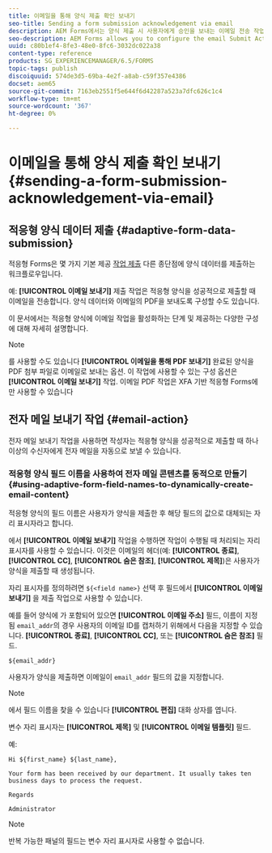 ```yaml
---
title: 이메일을 통해 양식 제출 확인 보내기
seo-title: Sending a form submission acknowledgement via email
description: AEM Forms에서는 양식 제출 시 사용자에게 승인을 보내는 이메일 전송 작업을 구성할 수 있습니다.
seo-description: AEM Forms allows you to configure the email Submit Action that sends an acknowledgement to a user on submitting the form.
uuid: c80b1ef4-8fe3-48e0-8fc6-3032dc022a38
content-type: reference
products: SG_EXPERIENCEMANAGER/6.5/FORMS
topic-tags: publish
discoiquuid: 574de3d5-69ba-4e2f-a8ab-c59f357e4386
docset: aem65
source-git-commit: 7163eb2551f5e644f6d42287a523a7dfc626c1c4
workflow-type: tm+mt
source-wordcount: '367'
ht-degree: 0%

---
```



# 이메일을 통해 양식 제출 확인 보내기 {#sending-a-form-submission-acknowledgement-via-email}

## 적응형 양식 데이터 제출 {#adaptive-form-data-submission}

적응형 Forms은 몇 가지 기본 제공 [작업 제출](configuring-submit-actions.md) 다른 종단점에 양식 데이터를 제출하는 워크플로우입니다.

예: **[!UICONTROL 이메일 보내기]** 제출 작업은 적응형 양식을 성공적으로 제출할 때 이메일을 전송합니다. 양식 데이터와 이메일의 PDF을 보내도록 구성할 수도 있습니다.

이 문서에서는 적응형 양식에 이메일 작업을 활성화하는 단계 및 제공하는 다양한 구성에 대해 자세히 설명합니다.

>[!NOTE]
>
>를 사용할 수도 있습니다 **[!UICONTROL 이메일을 통해 PDF 보내기]** 완료된 양식을 PDF 첨부 파일로 이메일로 보내는 옵션. 이 작업에 사용할 수 있는 구성 옵션은 **[!UICONTROL 이메일 보내기]** 작업. 이메일 PDF 작업은 XFA 기반 적응형 Forms에만 사용할 수 있습니다

## 전자 메일 보내기 작업 {#email-action}

전자 메일 보내기 작업을 사용하면 작성자는 적응형 양식을 성공적으로 제출할 때 하나 이상의 수신자에게 전자 메일을 자동으로 보낼 수 있습니다.

<!-- >>[!NOTE]
>
>To use the Send email action, you need to configure the AEM mail service as described in [Configuring the mail service](/help/sites-administering/notification.md#configuring-the-mail-service).

### Enabling Send email action on an Adaptive Form {#enabling-email-action-on-an-adaptive-form}

1. Open an Adaptive Form in **[!UICONTROL edit]** mode.

1. In the **[!UICONTROL Content]** tab, tap **[!UICONTROL Form Container]** and tap ![configure](assets/configure-icon.svg) to view the Adaptive Form properties.  

1. In the **[!UICONTROL Submission]** section, select **[!UICONTROL Send email]** from the **[!UICONTROL Submit Action]** drop-down list.  

   ![Submit Actions](assets/submission-actions.png)

1. Specify valid email IDs in the **[!UICONTROL To]**, **[!UICONTROL CC]**, and **[!UICONTROL BCC]** fields.

   Specify the subject and the body of the email in the **[!UICONTROL Subject]** and **[!UICONTROL Email Template]** fields, respectively.

   You can also specify variable placeholders in the fields, in which case, the values of the fields are processed when the form is successfully submitted by an end user. For more information, see [Using Adaptive Form field names to dynamically create email content](form-submission-receipt-via-email.md#p-using-adaptive-form-field-names-to-dynamically-create-email-content-p).

   Select **[!UICONTROL Include attachments]** if the form includes file attachments and you want to attach these files in the email.

   >[!NOTE]
   >
   >If you choose the **[!UICONTROL Send PDF via Email]** option, you must select the Include attachments option.

1. Click ![save](assets/save_icon.svg) to save the changes. -->

### 적응형 양식 필드 이름을 사용하여 전자 메일 콘텐츠를 동적으로 만들기 {#using-adaptive-form-field-names-to-dynamically-create-email-content}

적응형 양식의 필드 이름은 사용자가 양식을 제출한 후 해당 필드의 값으로 대체되는 자리 표시자라고 합니다.

에서 **[!UICONTROL 이메일 보내기]** 작업을 수행하면 작업이 수행될 때 처리되는 자리 표시자를 사용할 수 있습니다. 이것은 이메일의 헤더(예: **[!UICONTROL 종료]**, **[!UICONTROL CC]**, **[!UICONTROL 숨은 참조]**, **[!UICONTROL 제목]**)은 사용자가 양식을 제출할 때 생성됩니다.

자리 표시자를 정의하려면 `${<field name>}` 선택 후 필드에서 **[!UICONTROL 이메일 보내기]** 을 제출 작업으로 사용할 수 있습니다.

예를 들어 양식에 가 포함되어 있으면 **[!UICONTROL 이메일 주소]** 필드, 이름이 지정됨 `email_addr`의 경우 사용자의 이메일 ID를 캡처하기 위해에서 다음을 지정할 수 있습니다. **[!UICONTROL 종료]**, **[!UICONTROL CC]**, 또는 **[!UICONTROL 숨은 참조]** 필드.

`${email_addr}`

사용자가 양식을 제출하면 이메일이 `email_addr` 필드의 값을 지정합니다.

>[!NOTE]
>
>에서 필드 이름을 찾을 수 있습니다 **[!UICONTROL 편집]** 대화 상자를 엽니다.

변수 자리 표시자는 **[!UICONTROL 제목]** 및 **[!UICONTROL 이메일 템플릿]** 필드.

예:

`Hi ${first_name} ${last_name},`

`Your form has been received by our department. It usually takes ten business days to process the request.`

`Regards`

`Administrator`

>[!NOTE]
>
>반복 가능한 패널의 필드는 변수 자리 표시자로 사용할 수 없습니다.

